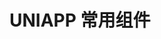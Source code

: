 # UNIAPP 常用组件
 
 <template>
  <demo :codeStr="str">
    
  </demo>
</template>

<script>
  export default {
    data() {
      return {
        str: `
          <template>
            <view
              class="gradual-header"
              :style="'background: rgba(45,168,150,' + diaphaneity + ')'"
            >
              <view class="status_bar"></view>
              <view class="page-header"
                ><view class="title">{{diaphaneity>0?'首页':''}}</view></view
              >
            </view>
          </template>

          <script>
            export default {
              data () {
                return {
                  diaphaneity: 0
                }
              },
              onLoad () {},
              methods: {},
              // 渐变状态栏
              // 页面混动事件
              onPageScroll (e) {
                this.diaphaneity = e.scrollTop / 100
              }
            }
          <\/script>

          <style>
            .gradual-header {
              position: fixed;
              top: 0;
              left: 0;
              right: 0;
              z-index: 100;
            }
            .status_bar {
              height: var(--status-bar-height);
              width: 100%;
            }
          <\/style>
        `
      }
    }
  }
</script>